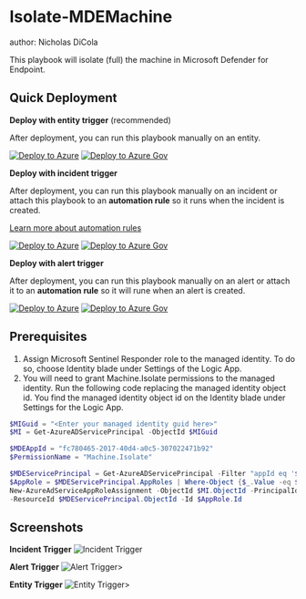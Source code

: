 # Isolate-MDEMachine
author: Nicholas DiCola

This playbook will isolate (full) the machine in Microsoft Defender for Endpoint.

## Quick Deployment
**Deploy with entity trigger** (recommended)

After deployment, you can run this playbook manually on an entity.

[![Deploy to Azure](https://aka.ms/deploytoazurebutton)](https://portal.azure.com/#create/Microsoft.Template/uri/https%3A%2F%2Fraw.githubusercontent.com%2FAzure%2FAzure-Sentinel%2Fmaster%2FSolutions%2FMicrosoftDefenderForEndpoint%2FPlaybooks%2FIsolate-MDEMachine%2FIsolate-MDE-Machine-entity-trigger%2Fazuredeploy.json)
[![Deploy to Azure Gov](https://aka.ms/deploytoazuregovbutton)](https://portal.azure.us/#create/Microsoft.Template/uri/https%3A%2F%2Fraw.githubusercontent.com%2FAzure%2FAzure-Sentinel%2Fmaster%2FSolutions%2FMicrosoftDefenderForEndpoint%2FPlaybooks%2FIsolate-MDEMachine%2FIsolate-MDE-Machine-entity-trigger%2Fazuredeploy.json)

**Deploy with incident trigger**

After deployment, you can run this playbook manually on an incident or attach this playbook to an **automation rule** so it runs when the incident is created.

[Learn more about automation rules](https://docs.microsoft.com/azure/sentinel/automate-incident-handling-with-automation-rules#creating-and-managing-automation-rules)

[![Deploy to Azure](https://aka.ms/deploytoazurebutton)](https://portal.azure.com/#create/Microsoft.Template/uri/https%3A%2F%2Fraw.githubusercontent.com%2FAzure%2FAzure-Sentinel%2Fmaster%2Solutions%2FMicrosoftDefenderForEndpoint%2FPlaybooks%2FIsolate-MDEMachine%2FIsolate-MDEMachine-incident-trigger%2Fazuredeploy.json) [![Deploy to Azure Gov](https://aka.ms/deploytoazuregovbutton)](https://portal.azure.us/#create/Microsoft.Template/uri/https%3A%2F%2Fraw.githubusercontent.com%2FAzure%2FAzure-Sentinel%2Fmaster%2FSolutions%2FMicrosoftDefenderForEndpoint%2FPlaybooks%2FIsolate-MDEMachine%2FIsolate-MDEMachine-incident-trigger%2Fazuredeploy.json)

**Deploy with alert trigger**

After deployment, you can run this playbook manually on an alert or attach it to an **automation rule** so it will rune when an alert is created.

[![Deploy to Azure](https://aka.ms/deploytoazurebutton)](https://portal.azure.com/#create/Microsoft.Template/uri/https%3A%2F%2Fraw.githubusercontent.com%2FAzure%2FAzure-Sentinel%2Fmaster%2FSolutions%2FMicrosoftDefenderForEndpoint%2FPlaybooks%2FIsolate-MDEMachine%2FIsolate-MDEMachine-alert-trigger%2Fazuredeploy.json)
[![Deploy to Azure Gov](https://aka.ms/deploytoazuregovbutton)](https://portal.azure.us/#create/Microsoft.Template/uri/https%3A%2F%2Fraw.githubusercontent.com%2FAzure%2FAzure-Sentinel%2Fmaster%2FSolutions%2FMicrosoftDefenderForEndpoint%2FPlaybooks%2FIsolate-MDEMachine%2FIsolate-MDEMachine-alert-trigger%2Fazuredeploy.json)

## Prerequisites
1. Assign Microsoft Sentinel Responder role to the managed identity. To do so, choose Identity blade under Settings of the Logic App.
2. You will need to grant Machine.Isolate permissions to the managed identity.  Run the following code replacing the managed identity object id.  You find the managed identity object id on the Identity blade under Settings for the Logic App.
```powershell
$MIGuid = "<Enter your managed identity guid here>"
$MI = Get-AzureADServicePrincipal -ObjectId $MIGuid

$MDEAppId = "fc780465-2017-40d4-a0c5-307022471b92"
$PermissionName = "Machine.Isolate" 

$MDEServicePrincipal = Get-AzureADServicePrincipal -Filter "appId eq '$MDEAppId'"
$AppRole = $MDEServicePrincipal.AppRoles | Where-Object {$_.Value -eq $PermissionName -and $_.AllowedMemberTypes -contains "Application"}
New-AzureAdServiceAppRoleAssignment -ObjectId $MI.ObjectId -PrincipalId $MI.ObjectId `
-ResourceId $MDEServicePrincipal.ObjectId -Id $AppRole.Id
```

## Screenshots
**Incident Trigger**
![Incident Trigger](./Isolate-MDEMachine-incident-trigger/images/designerLight.png)

**Alert Trigger**
![Alert Trigger](./Isolate-MDEMachine-alert-trigger/images/Isolate-MDEMachine_alert.png)>

**Entity Trigger**
![Entity Trigger](./Isolate-MDE-Machine-entity-trigger/images/playbookDark.png)>
